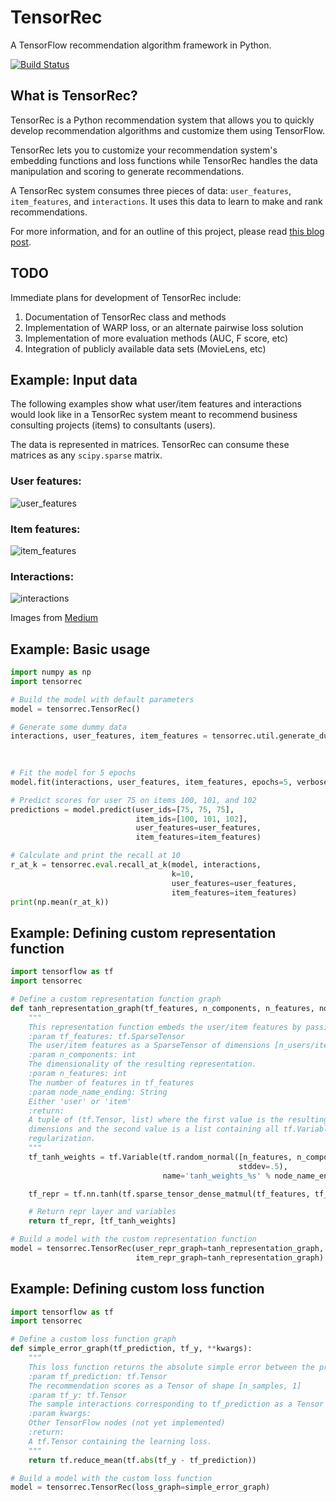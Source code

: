 # TensorRec
A TensorFlow recommendation algorithm framework in Python.

[![Build Status](https://travis-ci.org/jfkirk/tensorrec.svg?branch=master)](https://travis-ci.org/jfkirk/tensorrec)

## What is TensorRec?
TensorRec is a Python recommendation system that allows you to quickly develop recommendation algorithms and customize them using TensorFlow.

TensorRec lets you to customize your recommendation system's embedding functions and loss functions while TensorRec handles the data manipulation and scoring to generate recommendations.

A TensorRec system consumes three pieces of data: `user_features`, `item_features`, and `interactions`. It uses this data to learn to make and rank recommendations.

For more information, and for an outline of this project, please read [this blog post](https://medium.com/@jameskirk1/tensorrec-a-recommendation-engine-framework-in-tensorflow-d85e4f0874e8).

## TODO
Immediate plans for development of TensorRec include:
1. Documentation of TensorRec class and methods
2. Implementation of WARP loss, or an alternate pairwise loss solution
3. Implementation of more evaluation methods (AUC, F score, etc)
4. Integration of publicly available data sets (MovieLens, etc)

## Example: Input data

The following examples show what user/item features and interactions would look like in a TensorRec system meant to recommend business consulting projects (items) to consultants (users).

The data is represented in matrices. TensorRec can consume these matrices as any `scipy.sparse` matrix.

### User features:

![user_features](https://cdn-images-1.medium.com/max/1600/1*43Be-sAmktN9HYvseA3mng.png)

### Item features:

![item_features](https://cdn-images-1.medium.com/max/1600/1*56TwD4Sh5A2SEGvl1S_82g.png)

### Interactions:

![interactions](https://cdn-images-1.medium.com/max/1600/1*tfnTAxGB-SSY8tV_Mrw2CQ.png)

Images from [Medium](https://medium.com/product-at-catalant-technologies/using-lightfm-to-recommend-projects-to-consultants-44084df7321c)

## Example: Basic usage
```python
import numpy as np
import tensorrec

# Build the model with default parameters
model = tensorrec.TensorRec()

# Generate some dummy data
interactions, user_features, item_features = tensorrec.util.generate_dummy_data(num_users=100,
                                                                                num_items=150,
                                                                                interaction_density=.05)

# Fit the model for 5 epochs
model.fit(interactions, user_features, item_features, epochs=5, verbose=True)

# Predict scores for user 75 on items 100, 101, and 102
predictions = model.predict(user_ids=[75, 75, 75],
                            item_ids=[100, 101, 102],
                            user_features=user_features,
                            item_features=item_features)

# Calculate and print the recall at 10
r_at_k = tensorrec.eval.recall_at_k(model, interactions,
                                    k=10,
                                    user_features=user_features,
                                    item_features=item_features)
print(np.mean(r_at_k))
```

## Example: Defining custom representation function
```python
import tensorflow as tf
import tensorrec

# Define a custom representation function graph
def tanh_representation_graph(tf_features, n_components, n_features, node_name_ending):
    """
    This representation function embeds the user/item features by passing them through a single tanh layer.
    :param tf_features: tf.SparseTensor
    The user/item features as a SparseTensor of dimensions [n_users/items, n_features]
    :param n_components: int
    The dimensionality of the resulting representation.
    :param n_features: int
    The number of features in tf_features
    :param node_name_ending: String
    Either 'user' or 'item'
    :return:
    A tuple of (tf.Tensor, list) where the first value is the resulting representation in n_components
    dimensions and the second value is a list containing all tf.Variables which should be subject to
    regularization.
    """
    tf_tanh_weights = tf.Variable(tf.random_normal([n_features, n_components],
                                                   stddev=.5),
                                  name='tanh_weights_%s' % node_name_ending)

    tf_repr = tf.nn.tanh(tf.sparse_tensor_dense_matmul(tf_features, tf_tanh_weights))

    # Return repr layer and variables
    return tf_repr, [tf_tanh_weights]

# Build a model with the custom representation function
model = tensorrec.TensorRec(user_repr_graph=tanh_representation_graph,
                            item_repr_graph=tanh_representation_graph)
```

## Example: Defining custom loss function
```python
import tensorflow as tf
import tensorrec

# Define a custom loss function graph
def simple_error_graph(tf_prediction, tf_y, **kwargs):
    """
    This loss function returns the absolute simple error between the predictions and the interactions.
    :param tf_prediction: tf.Tensor
    The recommendation scores as a Tensor of shape [n_samples, 1]
    :param tf_y: tf.Tensor
    The sample interactions corresponding to tf_prediction as a Tensor of shape [n_samples, 1]
    :param kwargs:
    Other TensorFlow nodes (not yet implemented)
    :return:
    A tf.Tensor containing the learning loss.
    """
    return tf.reduce_mean(tf.abs(tf_y - tf_prediction))

# Build a model with the custom loss function
model = tensorrec.TensorRec(loss_graph=simple_error_graph)
```
